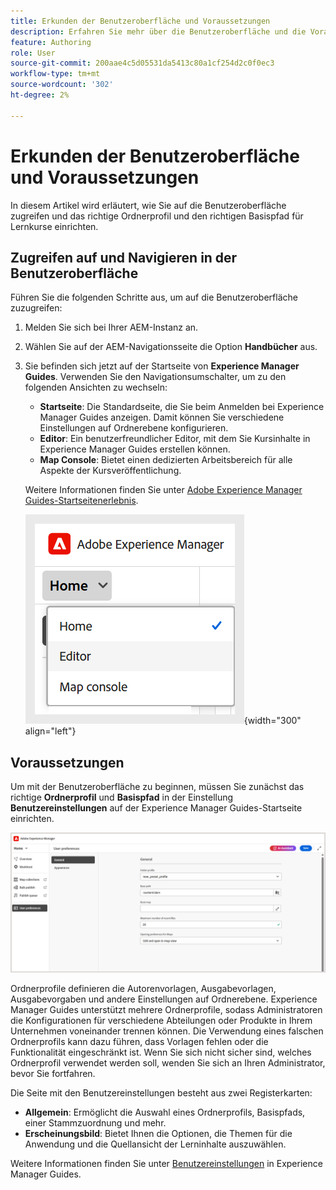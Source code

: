 ```yaml
---
title: Erkunden der Benutzeroberfläche und Voraussetzungen
description: Erfahren Sie mehr über die Benutzeroberfläche und die Voraussetzungen für die Arbeit mit den Lern- und Schulungsinhalten in Adobe Experience Manager Guides.
feature: Authoring
role: User
source-git-commit: 200aae4c5d05531da5413c80a1cf254d2c0f0ec3
workflow-type: tm+mt
source-wordcount: '302'
ht-degree: 2%

---
```


# Erkunden der Benutzeroberfläche und Voraussetzungen

In diesem Artikel wird erläutert, wie Sie auf die Benutzeroberfläche zugreifen und das richtige Ordnerprofil und den richtigen Basispfad für Lernkurse einrichten.

## Zugreifen auf und Navigieren in der Benutzeroberfläche

Führen Sie die folgenden Schritte aus, um auf die Benutzeroberfläche zuzugreifen:

1. Melden Sie sich bei Ihrer AEM-Instanz an. 
2. Wählen Sie auf der AEM-Navigationsseite die Option **Handbücher** aus.
3. Sie befinden sich jetzt auf der Startseite von **Experience Manager Guides**. Verwenden Sie den Navigationsumschalter, um zu den folgenden Ansichten zu wechseln:

   - **Startseite**: Die Standardseite, die Sie beim Anmelden bei Experience Manager Guides anzeigen. Damit können Sie verschiedene Einstellungen auf Ordnerebene konfigurieren.
   - **Editor**: Ein benutzerfreundlicher Editor, mit dem Sie Kursinhalte in Experience Manager Guides erstellen können.
   - **Map Console**: Bietet einen dedizierten Arbeitsbereich für alle Aspekte der Kursveröffentlichung.

   Weitere Informationen finden Sie unter [Adobe Experience Manager Guides-Startseitenerlebnis](../user-guide/intro-home-page.md).

   ![](assets/aem-navigation-switcher.png){width="300" align="left"}

## Voraussetzungen

Um mit der Benutzeroberfläche zu beginnen, müssen Sie zunächst das richtige **Ordnerprofil** und **Basispfad** in der Einstellung **Benutzereinstellungen** auf der Experience Manager Guides-Startseite einrichten.

![](assets/setup-folder-profile.png)

Ordnerprofile definieren die Autorenvorlagen, Ausgabevorlagen, Ausgabevorgaben und andere Einstellungen auf Ordnerebene. Experience Manager Guides unterstützt mehrere Ordnerprofile, sodass Administratoren die Konfigurationen für verschiedene Abteilungen oder Produkte in Ihrem Unternehmen voneinander trennen können. Die Verwendung eines falschen Ordnerprofils kann dazu führen, dass Vorlagen fehlen oder die Funktionalität eingeschränkt ist. Wenn Sie sich nicht sicher sind, welches Ordnerprofil verwendet werden soll, wenden Sie sich an Ihren Administrator, bevor Sie fortfahren.

Die Seite mit den Benutzereinstellungen besteht aus zwei Registerkarten:

- **Allgemein**: Ermöglicht die Auswahl eines Ordnerprofils, Basispfads, einer Stammzuordnung und mehr.
- **Erscheinungsbild**: Bietet Ihnen die Optionen, die Themen für die Anwendung und die Quellansicht der Lerninhalte auszuwählen.

Weitere Informationen finden Sie unter [Benutzereinstellungen](../user-guide/intro-home-page.md#user-preferences) in Experience Manager Guides.










